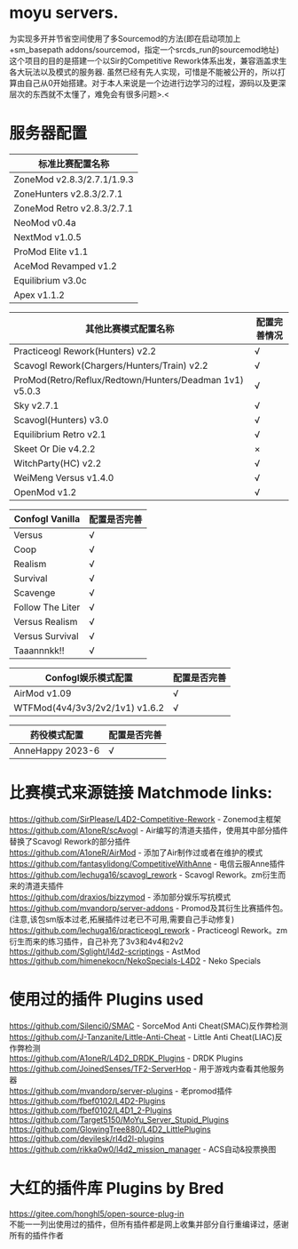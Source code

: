 # moyu servers.
为实现多开并节省空间使用了多Sourcemod的方法(即在启动项加上+sm_basepath addons/sourcemod，指定一个srcds_run的sourcemod地址)                                                                                                                               
这个项目的目的是搭建一个以Sir的Competitive Rework体系出发，兼容涵盖求生各大玩法以及模式的服务器. 虽然已经有先人实现，可惜是不能被公开的，所以打算由自己从0开始搭建。对于本人来说是一个边进行边学习的过程，源码以及更深层次的东西就不太懂了，难免会有很多问题>.<                                                                                                           
                     
# 服务器配置                                       
| 标准比赛配置名称 |                                        
|-----------------|                                            
| ZoneMod v2.8.3/2.7.1/1.9.3 |                                              
| ZoneHunters v2.8.3/2.7.1 |                                      
| ZoneMod Retro v2.8.3/2.7.1 |                                          
| NeoMod v0.4a |                                        
| NextMod v1.0.5 |                                  
| ProMod Elite v1.1 |                                         
| AceMod Revamped v1.2 |                                
| Equilibrium v3.0c |                                         
| Apex v1.1.2 |                                               
                                                              
| 其他比赛模式配置名称 | 配置完善情况 |                                                  
|---------------------|-------------|                                               
| Practiceogl Rework(Hunters) v2.2 | √ |                                      
| Scavogl Rework(Chargers/Hunters/Train) v2.2 | √ |                                 
| ProMod(Retro/Reflux/Redtown/Hunters/Deadman 1v1) v5.0.3 | √ |                                                                           
| Sky v2.7.1 | √ |
| Scavogl(Hunters) v3.0 | √ |
| Equilibrium Retro v2.1 | √ |
| Skeet Or Die v4.2.2 | × |
| WitchParty(HC) v2.2 | √ |                         
| WeiMeng Versus v1.4.0 | √ |                                       
| OpenMod v1.2 | √ |

| Confogl Vanilla | 配置是否完善 |                                                     
|-----------------------------|--------------|                                          
| Versus | √ |                                  
| Coop | √ |                            
| Realism | √ |                             
| Survival | √ |                          
| Scavenge | √ |                                        
| Follow The Liter | √ |
| Versus Realism | √ |                                            
| Versus Survival | √ |                 
| Taaannnkk!! | √ |                                   
                                          
| Confogl娱乐模式配置 | 配置是否完善 |                         
|--------------|-------------|
| AirMod v1.09 | √ |                        
| WTFMod(4v4/3v3/2v2/1v1) v1.6.2 | √ |                      
              
| 药役模式配置 | 配置是否完善 |                                     
|--------------|--------------|                                                   
| AnneHappy 2023-6 | √ |                                                                                                  


# 比赛模式来源链接 Matchmode links:                         
https://github.com/SirPlease/L4D2-Competitive-Rework - Zonemod主框架                                          
https://github.com/A1oneR/scAvogl - Air编写的清道夫插件，使用其中部分插件替换了Scavogl Rework的部分插件                                              
https://github.com/A1oneR/AirMod - 添加了Air制作过或者在维护的模式                          
https://github.com/fantasylidong/CompetitiveWithAnne - 电信云服Anne插件                                              
https://github.com/lechuga16/scavogl_rework - Scavogl Rework。zm衍生而来的清道夫插件                               
https://github.com/draxios/bizzymod - 添加部分娱乐写抗模式                                            
https://github.com/mvandorp/server-addons - Promod及其衍生比赛插件包。(注意,该包sm版本过老,拓展插件过老已不可用,需要自己手动修复)                                     
https://github.com/lechuga16/practiceogl_rework - Practiceogl Rework。zm衍生而来的练习插件，自己补充了3v3和4v4和2v2                                                  
https://github.com/Sglight/l4d2-scriptings - AstMod                                                                             
https://github.com/himenekocn/NekoSpecials-L4D2 - Neko Specials

# 使用过的插件 Plugins used
https://github.com/Silenci0/SMAC - SorceMod Anti Cheat(SMAC)反作弊检测                                                 
https://github.com/J-Tanzanite/Little-Anti-Cheat - Little Anti Cheat(LIAC)反作弊检测                             
https://github.com/A1oneR/L4D2_DRDK_Plugins - DRDK Plugins                                       
https://github.com/JoinedSenses/TF2-ServerHop - 用于游戏内查看其他服务器                                      
https://github.com/mvandorp/server-plugins - 老promod插件                                     
https://github.com/fbef0102/L4D2-Plugins                                     
https://github.com/fbef0102/L4D1_2-Plugins                                 
https://github.com/Target5150/MoYu_Server_Stupid_Plugins                                     
https://github.com/GlowingTree880/L4D2_LittlePlugins                                          
https://github.com/devilesk/rl4d2l-plugins                                        
https://github.com/rikka0w0/l4d2_mission_manager - ACS自动&投票换图                                 

# 大红的插件库 Plugins by Bred
https://gitee.com/honghl5/open-source-plug-in                               
不能一一列出使用过的插件，但所有插件都是网上收集并部分自行重编译过，感谢所有的插件作者
